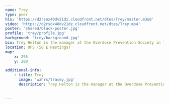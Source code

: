 ```yaml
---
name: Trey
type: peer
hls: 'https://d2rsox40dv21dz.cloudfront.net/dtes/Trey/master.m3u8'
video: 'https://d2rsox40dv21dz.cloudfront.net/dtes/Trey.mp4'
poster: 'shared/black-poster.jpg'
profile: 'trey/profile.jpg'
background: 'trey/background.jpg'
bio: Trey Helton is the manager at the Overdose Prevention Society in the Downtown Eastside. Trey is a well-known artist in the area as well as promoting the artistic abilities of others in the DTES. One of Trey’s hopes for the future is that one day stigma toward drug users in a medical environment will be a thing of the past.
location: OPS (58 E Hastings)
map:
    x: 295
    y: 280

additional-info: 
    - title: Trey
      image: 'wahrs/tracey.jpg'
      description: Trey Helton is the manager at the Overdose Prevention Society in the Downtown Eastside. Trey is a well-known artist in the area as well as promoting the artistic abilities of others in the DTES. One of Trey’s hopes for the future is that one day stigma toward drug users in a medical environment will be a thing of the past.
    

---
```

